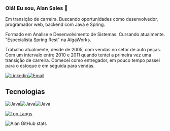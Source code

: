 ### Olá! Eu sou, Alan Sales 👋

Em transição de carreira. Buscando oportunidades como desenvolvedor, programador web, backend com Java e Spring.

Formado em Analise e Desenvolvimento de Sistemas. 
Cursando atualmente. "Especialista Spring Rest" na AlgaWorks. 

Trabalho atualmente, desde de 2005, com vendas no setor de auto peças. Com um intervalo entre 2010 e 2011 quando tentei a primeira vez uma transição de carreira.
Comecei como entregador, em pouco tempo passei para o estoque e em seguida para vendas. 

[![Linkedin](https://img.shields.io/badge/LinkedIn-0077B5?style=for-the-badge&logo=linkedin&logoColor=white)](https://www.linkedin.com/in/alanfsales/)[![Email](https://img.shields.io/badge/Gmail-D14836?style=for-the-badge&logo=gmail&logoColor=white)](alanfsales27@gmail.com)

## Tecnologias

<img align="center" alt="Java" src="https://img.shields.io/badge/Java-ED8B00?style=for-the-badge&logo=java&logoColor=white" /><img align="center" alt="Java" src="https://img.shields.io/badge/Spring-6DB33F?style=for-the-badge&logo=spring&logoColor=white" /><img align="center" alt="Java" src="https://img.shields.io/badge/MySQL-00000F?style=for-the-badge&logo=mysql&logoColor=white" />

[![Top Langs](https://github-readme-stats.vercel.app/api/top-langs/?username=AlanFSales&layout=compact)](https://github.com/AlanFSales/github-readme-stats)

![Alan GitHub stats](https://github-readme-stats.vercel.app/api?username=AlanFSales&show_icons=true&theme=onedark)
